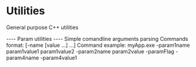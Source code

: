 # Utilities
General purpose C++ utilities

---- Param utilities ----
Simple comandline arguments parsing
Commands format: <app> [-name [value ...] ...]
Command example: myApp.exe -param1name param1value1 param1value2 -param2name param2value -paramFlag -param4name -param4value1